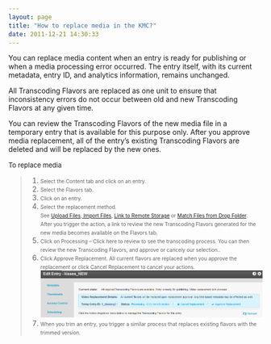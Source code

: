 ```yaml
---
layout: page
title: "How to replace media in the KMC?"
date: 2011-12-21 14:30:33
---
```


You can replace media content when an entry is ready for publishing or when a media processing error occurred. The entry itself, with its current metadata, entry ID, and analytics information, remains unchanged.

All Transcoding Flavors are replaced as one unit to ensure that inconsistency errors do not occur between old and new Transcoding Flavors at any given time.

You can review the Transcoding Flavors of the new media file in a temporary entry that is available for this purpose only. After you approve media replacement, all of the entry’s existing Transcoding Flavors are deleted and will be replaced by the new ones.

<span style="font-size: small;"><span class="mce-procedure">To replace media</span><br /></span>

> 1.  <span style="font-size: 10px;">Select the </span><span style="font-size: 10px;">Content</span><span style="font-size: 10px;"> tab and click on an entry.</span>
> 2.  <span style="font-size: 10px;">Select the Flavors tab.</span>
> 3.  <span style="font-size: 10px;">Click on an entry.</span>
> 4.  <span style="font-size: 10px;">Select the replacement method.<br />See <a href="http://knowledge.kaltura.com/node/339" target="_blank">Upload Files</a>,<a href="http://knowledge.kaltura.com/node/109" target="_blank"> Import Files</a>, <a href="http://knowledge.kaltura.com/node/75" target="_blank">Link to Remote Storage</a> or <a href="http://knowledge.kaltura.com/node/46" target="_blank">Match Files from Drop Folder</a>.<br />After you trigger the action, a link to review the new Transcoding Flavors generated for the new media becomes available on the Flavors tab.<br /></span>
> 5.  <span style="font-size: 10px;"></span><span style="font-size: 10px;">Click on Processing – Click here to review to see the transcoding process. You can then review the new Transcoding Flavors, and approve or cancely our selection..</span>
> 6.  <span style="font-size: 10px;"></span><span style="font-size: 10px;">Click Approve Replacement. All current flavors are replaced when you approve the replacement or click Cancel Replacement to cancel your actions.<br /><img src="../../assets/97">
> 7.  <span style="font-size: 10px;"></span><span style="font-size: 10px;">When you trim an entry, you trigger a similar process that replaces existing flavors with the trimmed version.</span>